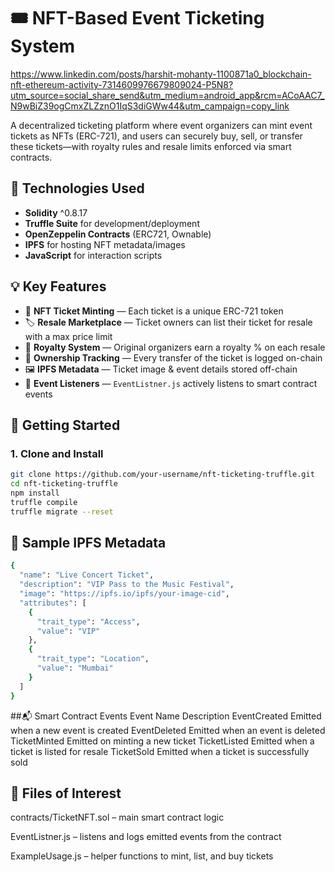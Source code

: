 # 🎟️ NFT-Based Event Ticketing System
https://www.linkedin.com/posts/harshit-mohanty-1100871a0_blockchain-nft-ethereum-activity-7314609976679809024-P5N8?utm_source=social_share_send&utm_medium=android_app&rcm=ACoAAC7_N9wBiZ39ogCmxZLZznO1IqS3diGWw44&utm_campaign=copy_link

A decentralized ticketing platform where event organizers can mint event tickets as NFTs (ERC-721), and users can securely buy, sell, or transfer these tickets—with royalty rules and resale limits enforced via smart contracts.

## 🔧 Technologies Used

- **Solidity** ^0.8.17
- **Truffle Suite** for development/deployment
- **OpenZeppelin Contracts** (ERC721, Ownable)
- **IPFS** for hosting NFT metadata/images
- **JavaScript** for interaction scripts

## 💡 Key Features

- 🎫 **NFT Ticket Minting** — Each ticket is a unique ERC-721 token
- 🏷️ **Resale Marketplace** — Ticket owners can list their ticket for resale with a max price limit
- 💸 **Royalty System** — Original organizers earn a royalty % on each resale
- 👥 **Ownership Tracking** — Every transfer of the ticket is logged on-chain
- 🖼️ **IPFS Metadata** — Ticket image & event details stored off-chain
- 📡 **Event Listeners** — `EventListner.js` actively listens to smart contract events

## 🚀 Getting Started

### 1. Clone and Install

```bash
git clone https://github.com/your-username/nft-ticketing-truffle.git
cd nft-ticketing-truffle
npm install
truffle compile
truffle migrate --reset
```
## 📜 Sample IPFS Metadata
```bash
{
  "name": "Live Concert Ticket",
  "description": "VIP Pass to the Music Festival",
  "image": "https://ipfs.io/ipfs/your-image-cid",
  "attributes": [
    {
      "trait_type": "Access",
      "value": "VIP"
    },
    {
      "trait_type": "Location",
      "value": "Mumbai"
    }
  ]
}
```
##📬 Smart Contract Events
Event Name	Description
EventCreated	Emitted when a new event is created
EventDeleted	Emitted when an event is deleted
TicketMinted	Emitted on minting a new ticket
TicketListed	Emitted when a ticket is listed for resale
TicketSold	Emitted when a ticket is successfully sold

## 📂 Files of Interest
contracts/TicketNFT.sol – main smart contract logic

EventListner.js – listens and logs emitted events from the contract

ExampleUsage.js – helper functions to mint, list, and buy tickets

